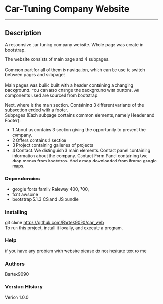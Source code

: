 # Car-Tuning Company Website
-------------------------

## Description
A responsive car tuning company website. Whole page was create in bootstrap.  

The website consists of main page and 4 subpages.<br/>  
Common part for all of them is navigation, which can be use to switch between pages and subpages.   <br/>  
Main pages was builid built with a header containing a changing background. You can also change the background with buttons.
All components used are sourced from bootstrap.

Next, where is the main section. 
Containing 3 different variants of the subsection ended with a footer.   
Subpages (Each subpage contains common elements, namely Header and Footer):
  - 1 About us contains 3 section giving the opportunity to present the company.
  - 2 Offers contains 2 section
  - 3 Project containing galleries of projects 
  - 4 Contact. We distinguish 3 main elements. Contact  panel containing information about the company. Contact Form Panel containing two drop menus from bootstrap. And a map       downloaded from iframe google maps.

### Dependencies

* google fonts family Raleway 400, 700, 
* font awsome
* bootstrap 5.1.3 CS and JS bundle

### Installing
git clone https://github.com/Bartek9090/car_web  <br/>
To run this project, install it locally, and execute a program.

### Help

If you have any problem with website please do not hesitate text to me.

### Authors
Bartek9090

### Version History

Verion 1.0.0
